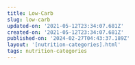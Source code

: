 ```yaml
---
title: Low-Carb
slug: low-carb
updated-on: '2021-05-12T23:34:07.681Z'
created-on: '2021-05-12T23:34:07.681Z'
published-on: '2024-02-27T04:43:37.189Z'
layout: '[nutrition-categories].html'
tags: nutrition-categories
---
```



